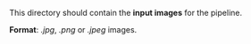 This directory should contain the **input images** for the pipeline.

**Format**: _.jpg_, _.png_ or _.jpeg_ images.